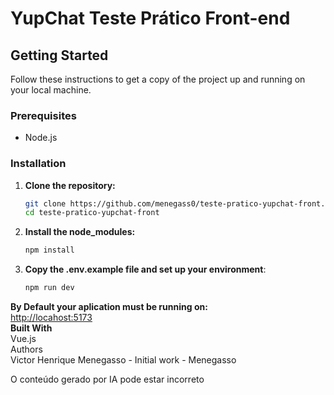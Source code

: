 # YupChat Teste Prático Front-end

## Getting Started

Follow these instructions to get a copy of the project up and running on your local machine.

### Prerequisites

- Node.js

### Installation

1. **Clone the repository:**
   ```bash
   git clone https://github.com/menegass0/teste-pratico-yupchat-front.git
   cd teste-pratico-yupchat-front
2. **Install the node_modules:**
   ```bash
   npm install
3.  **Copy the .env.example file and set up your environment**:
    ```bash
    npm run dev
    ```
**By Default your aplication must be running on:**<br>
[http://locahost:5173](http://locahost:5173)<br>
**Built With**<br>
Vue.js<br>
Authors<br>
Victor Henrique Menegasso - Initial work - Menegasso<br>






O conteúdo gerado por IA pode estar incorreto
